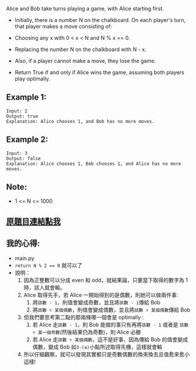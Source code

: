 Alice and Bob take turns playing a game, with Alice starting first.

* Initially, there is a number N on the chalkboard.  On each player's turn, that player makes a move consisting of:

* Choosing any x with 0 < x < N and N % x == 0.
* Replacing the number N on the chalkboard with N - x.
* Also, if a player cannot make a move, they lose the game.

* Return True if and only if Alice wins the game, assuming both players play optimally.

 

## Example 1:

	Input: 2
	Output: true
	Explanation: Alice chooses 1, and Bob has no more moves.

## Example 2:

	Input: 3
	Output: false
	Explanation: Alice chooses 1, Bob chooses 1, and Alice has no more moves.
 

## Note:

* 1 <= N <= 1000

## [原題目連結點我](https://leetcode.com/problems/divisor-game/)
	
## 我的心得:
* main.py
* `return N % 2 == 0` 就可以了
* 說明：
	1. 因為正整數可以分成 even 和 odd，就結果論，只要當下取得的數字為 1 時，該人就會輸。
	2. Alice 取得先手，若 Alice 一開始得到的是偶數，則她可以做兩件事:
		1. 將`該數 - 1`，則值會變成奇數，並且將`該數 - 1`傳給 Bob
		2. 將`該數 ÷ 某個偶數`，則值會變成偶數，並且將`該數 ÷ 某個偶數`傳給 Bob
	3. 但我們要思考第二點的那兩條哪一個會是 optimally :
		1. 若 Alice 走`該數 - 1`，則 Bob 能做的事只有再將`該數 - 1` 或者是 `該數 ÷ 某一個奇數`(然後結果仍為奇數)，則 Alice 必勝
		2. 若 Alice 走`該數 ÷ 某個偶數`，這不是好事，因為傳給 Bob 的值會變成偶數，變成 Bob 如`3-(a)`小點所述取得先機，這樣就會輸
	4. 所以仔細觀察，就可以發現其實都只是奇數偶數的換來換去且值愈來愈小這樣!	
